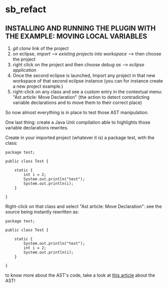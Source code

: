 # sb_refact

INSTALLING AND RUNNING THE PLUGIN WITH THE EXAMPLE: **MOVING LOCAL VARIABLES**
---------------------

1. _git clone_ link of the project
2. on eclipse, _import_ --> _existing projects into workspace_ --> then choose the project
3. right click on the project and then choose _debug as_ --> _eclipse application_
4. Once the second eclipse is launched, Import any project in that new workspace of that second eclipse instance (you can for instance create a new project example.)
5. right-click on any class and see a custom entry in the contextual menu: "Ast article: Move Declaration" (the action to detect contradicting variable declarations and to move them to their correct place)


So now almost everything is in place to test those AST manipulation.

One last thing: create a Java Unit compilation able to highlights those variable declarations rewrites.

Create in your imported project (whatever it is) a package test, with the class:


    package test;
    
    public class Test {
    
        static {
        	int i = 2;
        	System.out.println("test");
        	System.out.println(i);
        }
    
    }


Right-click on that class and select "Ast article: Move Declaration": see the source being instantly rewritten as:


    
    package test;
    
    public class Test {
    
        static {
        	System.out.println("test");
        	int i = 2;
        	System.out.println(i);
        }
    
    }


to know more about the AST's code, take a look at [this article](http://www.eclipse.org/articles/Article-JavaCodeManipulation_AST/) about the AST!
